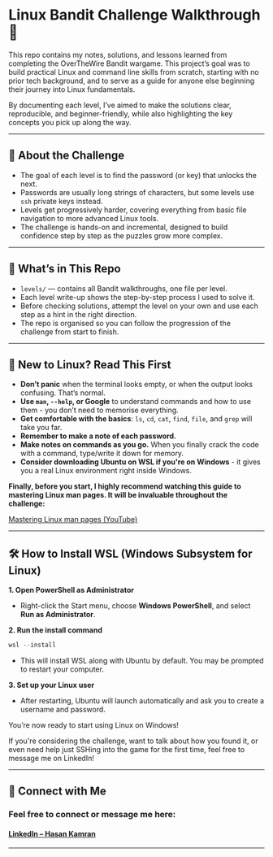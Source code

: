 # Linux Bandit Challenge Walkthrough 🐧

This repo contains my notes, solutions, and lessons learned from completing the OverTheWire Bandit wargame. This project’s goal was to build practical Linux and command line skills from scratch, starting with no prior tech background, and to serve as a guide for anyone else beginning their journey into Linux fundamentals.  

By documenting each level, I’ve aimed to make the solutions clear, reproducible, and beginner-friendly, while also highlighting the key concepts you pick up along the way.

---

## 📘 About the Challenge  

- The goal of each level is to find the password (or key) that unlocks the next.  
- Passwords are usually long strings of characters, but some levels use `ssh` private keys instead.  
- Levels get progressively harder, covering everything from basic file navigation to more advanced Linux tools.  
- The challenge is hands-on and incremental, designed to build confidence step by step as the puzzles grow more complex.

---

## 📁 What’s in This Repo  

- `levels/` — contains all Bandit walkthroughs, one file per level.
- Each level write-up shows the step-by-step process I used to solve it.
- Before checking solutions, attempt the level on your own and use each step as a hint in the right direction.  
- The repo is organised so you can follow the progression of the challenge from start to finish.  

---

## 🧠 New to Linux? Read This First  

- **Don’t panic** when the terminal looks empty, or when the output looks confusing. That’s normal.
- **Use `man`, `--help`, or Google** to understand commands and how to use them - you don’t need to memorise everything.
- **Get comfortable with the basics**: `ls`, `cd`, `cat`, `find`, `file`, and `grep` will take you far.
- **Remember to make a note of each password.**
- **Make notes on commands as you go.** When you finally crack the code with a command, type/write it down for memory.
- **Consider downloading Ubuntu on WSL if you're on Windows** - it gives you a real Linux environment right inside Windows.

**Finally, before you start, I highly recommend watching this guide to mastering Linux man pages. It will be invaluable throughout the challenge:**

[Mastering Linux man pages (YouTube)](https://www.youtube.com/watch?v=RzAkjX_9B7E)

---

## 🛠️ How to Install WSL (Windows Subsystem for Linux)

**1. Open PowerShell as Administrator**  
- Right-click the Start menu, choose **Windows PowerShell**, and select **Run as Administrator**.

**2. Run the install command**  
   ```powershell
   wsl --install
   ```

- This will install WSL along with Ubuntu by default. You may be prompted to restart your computer.

**3. Set up your Linux user**

- After restarting, Ubuntu will launch automatically and ask you to create a username and password.

You’re now ready to start using Linux on Windows!

If you're considering the challenge, want to talk about how you found it, or even need help just SSHing into the game for the first time, feel free to message me on LinkedIn!

---

## 🔗 Connect with Me

### Feel free to connect or message me here:  
#### [LinkedIn – Hasan Kamran](https://www.linkedin.com/in/hasankamran1)

---
